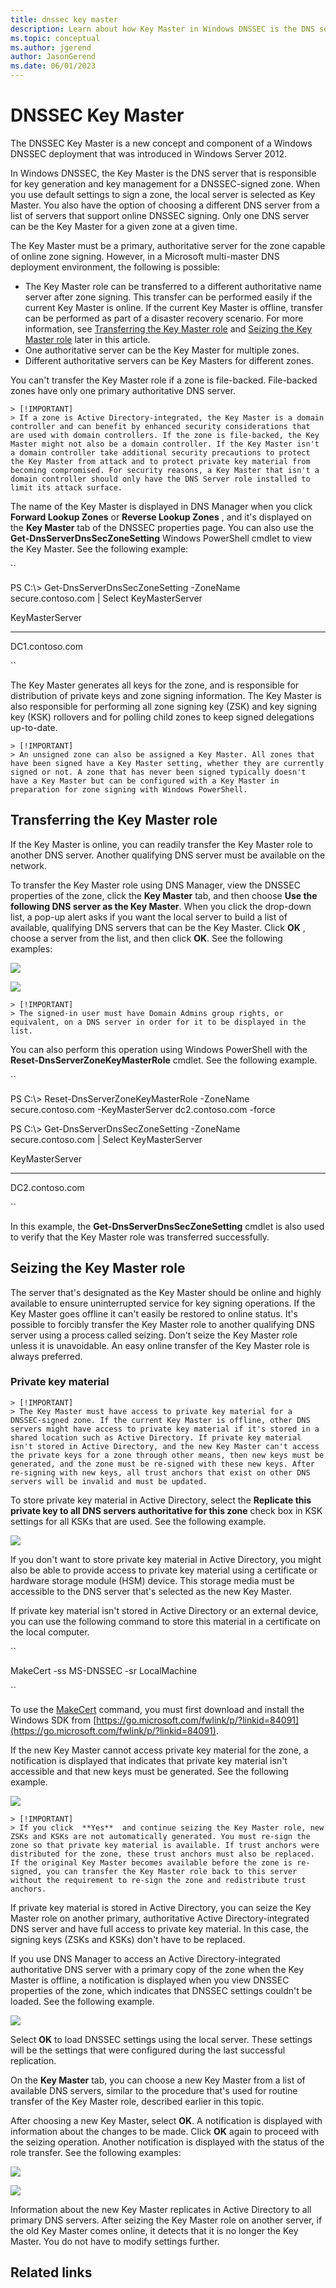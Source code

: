 ```yaml
---
title: dnssec key master
description: Learn about how Key Master in Windows DNSSEC is the DNS server responsible for key generation and key management for any DNSSEC-signed zone.
ms.topic: conceptual
ms.author: jgerend
author: JasonGerend
ms.date: 06/01/2023
---
```


# DNSSEC Key Master

The DNSSEC Key Master is a new concept and component of a Windows DNSSEC deployment that was introduced in Windows Server 2012.

In Windows DNSSEC, the Key Master is the DNS server that is responsible for key generation and key management for a DNSSEC-signed zone. When you use default settings to sign a zone, the local server is selected as Key Master. You also have the option of choosing a different DNS server from a list of servers that support online DNSSEC signing. Only one DNS server can be the Key Master for a given zone at a given time.

The Key Master must be a primary, authoritative server for the zone capable of online zone signing. However, in a Microsoft multi-master DNS deployment environment, the following is possible:

- The Key Master role can be transferred to a different authoritative name server after zone signing. This transfer can be performed easily if the current Key Master is online. If the current Key Master is offline, transfer can be performed as part of a disaster recovery scenario. For more information, see [Transferring the Key Master role](https://learn.microsoft.com/en-us/previous-versions/windows/it-pro/windows-server-2012-r2-and-2012/dn593674(v=ws.11)) and [Seizing the Key Master role](https://learn.microsoft.com/en-us/previous-versions/windows/it-pro/windows-server-2012-r2-and-2012/dn593674(v=ws.11)) later in this article.
- One authoritative server can be the Key Master for multiple zones.
- Different authoritative servers can be Key Masters for different zones.

You can't transfer the Key Master role if a zone is file-backed. File-backed zones have only one primary authoritative DNS server.

    > [!IMPORTANT]
    > If a zone is Active Directory-integrated, the Key Master is a domain controller and can benefit by enhanced security considerations that are used with domain controllers. If the zone is file-backed, the Key Master might not also be a domain controller. If the Key Master isn't a domain controller take additional security precautions to protect the Key Master from attack and to protect private key material from becoming compromised. For security reasons, a Key Master that isn't a domain controller should only have the DNS Server role installed to limit its attack surface.

The name of the Key Master is displayed in DNS Manager when you click  **Forward Lookup Zones**  or  **Reverse Lookup Zones** , and it's displayed on the  **Key Master**  tab of the DNSSEC properties page. You can also use the  **Get-DnsServerDnsSecZoneSetting**  Windows PowerShell cmdlet to view the Key Master. See the following example:

``

PS C:\\> Get-DnsServerDnsSecZoneSetting -ZoneName secure.contoso.com | Select KeyMasterServer

KeyMasterServer

---------------

DC1.contoso.com

``

The Key Master generates all keys for the zone, and is responsible for distribution of private keys and zone signing information. The Key Master is also responsible for performing all zone signing key (ZSK) and key signing key (KSK) rollovers and for polling child zones to keep signed delegations up-to-date.

    > [!IMPORTANT]
    > An unsigned zone can also be assigned a Key Master. All zones that have been signed have a Key Master setting, whether they are currently signed or not. A zone that has never been signed typically doesn't have a Key Master but can be configured with a Key Master in preparation for zone signing with Windows PowerShell.

## Transferring the Key Master role

If the Key Master is online, you can readily transfer the Key Master role to another DNS server. Another qualifying DNS server must be available on the network.

To transfer the Key Master role using DNS Manager, view the DNSSEC properties of the zone, click the  **Key Master**  tab, and then choose  **Use the following DNS server as the Key Master**. When you click the drop-down list, a pop-up alert asks if you want the local server to build a list of available, qualifying DNS servers that can be the Key Master. Click  **OK** , choose a server from the list, and then click  **OK**. See the following examples:

![](RackMultipart20230503-1-ivry2q_html_a2e44bbb5acf0683.png)

![](RackMultipart20230503-1-ivry2q_html_5978b18cedefcd2f.png)

    > [!IMPORTANT]
    > The signed-in user must have Domain Admins group rights, or equivalent, on a DNS server in order for it to be displayed in the list.

You can also perform this operation using Windows PowerShell with the  **Reset-DnsServerZoneKeyMasterRole**  cmdlet. See the following example.

``

PS C:\\> Reset-DnsServerZoneKeyMasterRole -ZoneName secure.contoso.com -KeyMasterServer dc2.contoso.com -force

PS C:\\> Get-DnsServerDnsSecZoneSetting -ZoneName secure.contoso.com | Select KeyMasterServer

KeyMasterServer

---------------

DC2.contoso.com

``

In this example, the  **Get-DnsServerDnsSecZoneSetting**  cmdlet is also used to verify that the Key Master role was transferred successfully.

## Seizing the Key Master role

The server that's designated as the Key Master should be online and highly available to ensure uninterrupted service for key signing operations. If the Key Master goes offline it can't easily be restored to online status. It's possible to forcibly transfer the Key Master role to another qualifying DNS server using a process called seizing. Don't seize the Key Master role unless it is unavoidable. An easy online transfer of the Key Master role is always preferred.

### Private key material

    > [!IMPORTANT]
    > The Key Master must have access to private key material for a DNSSEC-signed zone. If the current Key Master is offline, other DNS servers might have access to private key material if it's stored in a shared location such as Active Directory. If private key material isn't stored in Active Directory, and the new Key Master can't access the private keys for a zone through other means, then new keys must be generated, and the zone must be re-signed with these new keys. After re-signing with new keys, all trust anchors that exist on other DNS servers will be invalid and must be updated.

To store private key material in Active Directory, select the  **Replicate this private key to all DNS servers authoritative for this zone**  check box in KSK settings for all KSKs that are used. See the following example.

![](RackMultipart20230503-1-ivry2q_html_d967ceef7a4ec266.png) 

If you don't want to store private key material in Active Directory, you might also be able to provide access to private key material using a certificate or hardware storage module (HSM) device. This storage media must be accessible to the DNS server that's selected as the new Key Master.

If private key material isn't stored in Active Directory or an external device, you can use the following command to store this material in a certificate on the local computer.

``

MakeCert -ss MS-DNSSEC -sr LocalMachine

``

To use the [MakeCert](https://msdn.microsoft.com/library/windows/desktop/aa386968.aspx) command, you must first download and install the Windows SDK from [https://go.microsoft.com/fwlink/p/?linkid=84091](https://go.microsoft.com/fwlink/p/?linkid=84091).

If the new Key Master cannot access private key material for the zone, a notification is displayed that indicates that private key material isn't accessible and that new keys must be generated. See the following example.

![](RackMultipart20230503-1-ivry2q_html_d092dac40daf0fb7.png)

    > [!IMPORTANT]
    > If you click  **Yes**  and continue seizing the Key Master role, new ZSKs and KSKs are not automatically generated. You must re-sign the zone so that private key material is available. If trust anchors were distributed for the zone, these trust anchors must also be replaced. If the original Key Master becomes available before the zone is re-signed, you can transfer the Key Master role back to this server without the requirement to re-sign the zone and redistribute trust anchors.
If private key material is stored in Active Directory, you can seize the Key Master role on another primary, authoritative Active Directory-integrated DNS server and have full access to private key material. In this case, the signing keys (ZSKs and KSKs) don't have to be replaced.

If you use DNS Manager to access an Active Directory-integrated authoritative DNS server with a primary copy of the zone when the Key Master is offline, a notification is displayed when you view DNSSEC properties of the zone, which indicates that DNSSEC settings couldn't be loaded. See the following example.

![](RackMultipart20230503-1-ivry2q_html_3ce7c487e3eb9ba1.png)

Select  **OK**  to load DNSSEC settings using the local server. These settings will be the settings that were configured during the last successful replication.

On the  **Key Master**  tab, you can choose a new Key Master from a list of available DNS servers, similar to the procedure that's used for routine transfer of the Key Master role, described earlier in this topic.

After choosing a new Key Master, select  **OK**. A notification is displayed with information about the changes to be made. Click  **OK**  again to proceed with the seizing operation. Another notification is displayed with the status of the role transfer. See the following examples:

![](RackMultipart20230503-1-ivry2q_html_f1825d7cc6d3626d.png)

![](RackMultipart20230503-1-ivry2q_html_3cf61127949b5a69.png)

Information about the new Key Master replicates in Active Directory to all primary DNS servers. After seizing the Key Master role on another server, if the old Key Master comes online, it detects that it is no longer the Key Master. You do not have to modify settings further.

## Related links